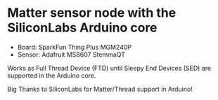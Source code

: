 # Matter sensor node with the SiliconLabs Arduino core

* Board: SparkFun Thing Plus MGM240P
* Sensor: Adafruit MS8607 StemmaQT

Works as Full Thread Device (FTD) until Sleepy End Devices (SED) are supported in the Arduino core.

Big Thanks to SiliconLabs for Matter/Thread support in Arduino!
